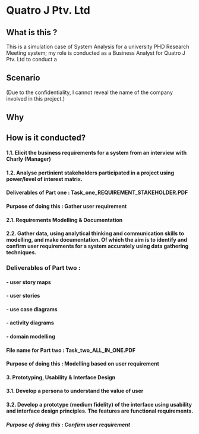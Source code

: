 # Quatro J Ptv. Ltd 

## What is this ?
This is a simulation case of System Analysis for a university PHD Research Meeting system; my role is conducted as a Business Analyst for Quatro J Ptv. Ltd  to conduct a 

## Scenario
(Due to the confidentiality, I cannot reveal the name of the company involved in this project.)

## Why



## How is it conducted?

#### 1.1. Elicit the business requirements for a system from an interview with Charly (Manager)
#### 1.2. Analyse pertinient stakeholders participated in a project using power/level of interest matrix. 
#### Deliverables of Part one : Task_one_REQUIREMENT_STAKEHOLDER.PDF
#### Purpose of doing this : Gather user requirement


#### 2.1. Requirements Modelling & Documentation
#### 2.2. Gather data, using analytical thinking and communication skills to modelling, and make documentation. Of which the aim is to identify and confirm user requirements for a system accurately using data gathering techniques.
### Deliverables of Part two : 
#### - user story maps
#### - user stories
#### - use case diagrams
#### - activity diagrams
#### - domain modelling
#### File name for Part two : Task_two_ALL_IN_ONE.PDF
#### Purpose of doing this : Modelling based on user requirement



#### 3. Prototyping, Usability & Interface Design 
#### 3.1. Develop a persona to understand the value of user
#### 3.2. Develop a prototype (medium fidelity) of the interface using usability and interface design principles. The features are functional requirements. 
##### Purpose of doing this : Confirm user requirement
